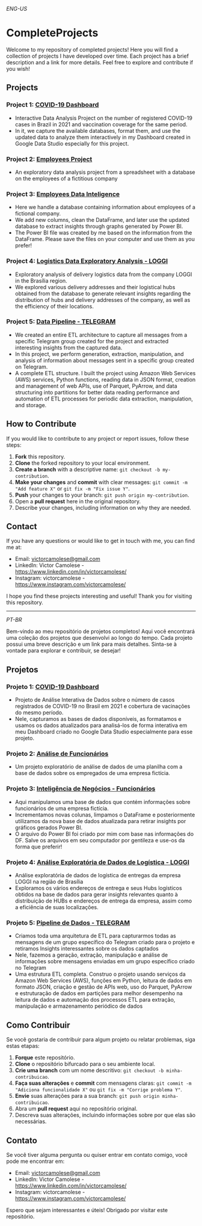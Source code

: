 *ENG-US*
# CompleteProjects

Welcome to my repository of completed projects! Here you will find a collection of projects I have developed over time. Each project has a brief description and a link for more details. Feel free to explore and contribute if you wish!

## Projects

### Project 1: [COVID-19 Dashboard](https://github.com/VictorCamolese/CompleteProjects/blob/main/covid_project/covid-project-complete.ipynb)

- Interactive Data Analysis Project on the number of registered COVID-19 cases in Brazil in 2021 and vaccination coverage for the same period.
- In it, we capture the available databases, format them, and use the updated data to analyze them interactively in my Dashboard created in Google Data Studio especially for this project.

### Project 2: [Employees Project](https://github.com/VictorCamolese/CompleteProjects/tree/main/employees_project)

- An exploratory data analysis project from a spreadsheet with a database on the employees of a fictitious company

### Project 3: [Employees Data Inteligence](https://github.com/VictorCamolese/CompleteProjects/tree/main/employees_data_inteligence)

- Here we handle a database containing information about employees of a fictional company.
- We add new columns, clean the DataFrame, and later use the updated database to extract insights through graphs generated by Power BI.
- The Power BI file was created by me based on the information from the DataFrame. Please save the files on your computer and use them as you prefer!

### Project 4: [Logistics Data Exploratory Analysis - LOGGI](https://github.com/VictorCamolese/CompleteProjects/blob/main/loggi_project/loggi-project-complete.ipynb)

- Exploratory analysis of delivery logistics data from the company LOGGI in the Brasília region.
- We explored various delivery addresses and their logistical hubs obtained from the database to generate relevant insights regarding the distribution of hubs and delivery addresses of the company, as well as the efficiency of their locations.

### Project 5: [Data Pipeline - TELEGRAM](https://github.com/VictorCamolese/CompleteProjects/blob/main/telegram_project/telegram_project.ipynb)

- We created an entire ETL architecture to capture all messages from a specific Telegram group created for the project and extracted interesting insights from the captured data.
- In this project, we perform generation, extraction, manipulation, and analysis of information about messages sent in a specific group created on Telegram.
- A complete ETL structure. I built the project using Amazon Web Services (AWS) services, Python functions, reading data in JSON format, creation and management of web APIs, use of Parquet, PyArrow, and data structuring into partitions for better data reading performance and automation of ETL processes for periodic data extraction, manipulation, and storage.

## How to Contribute

If you would like to contribute to any project or report issues, follow these steps:

1. **Fork** this repository.
2. **Clone** the forked repository to your local environment.
3. **Create a branch** with a descriptive name: `git checkout -b my-contribution`.
4. **Make your changes** and **commit** with clear messages: `git commit -m "Add feature X"` or `git fix -m "Fix issue Y"`.
5. **Push** your changes to your branch: `git push origin my-contribution`.
6. Open a **pull request** here in the original repository.
7. Describe your changes, including information on why they are needed.

## Contact

If you have any questions or would like to get in touch with me, you can find me at:

- Email: victorcamolese@gmail.com
- LinkedIn: Victor Camolese - https://www.linkedin.com/in/victorcamolese/
- Instagram: victorcamolese - https://www.instagram.com/victorcamolese/

I hope you find these projects interesting and useful! Thank you for visiting this repository.

---
*PT-BR*

Bem-vindo ao meu repositório de projetos completos! Aqui você encontrará uma coleção dos projetos que desenvolvi ao longo do tempo. Cada projeto possui uma breve descrição e um link para mais detalhes. Sinta-se à vontade para explorar e contribuir, se desejar!

## Projetos

### Projeto 1: [COVID-19 Dashboard](https://github.com/VictorCamolese/CompleteProjects/blob/main/covid_project/covid-project-complete.ipynb)

- Projeto de Análise Interativa de Dados sobre o número de casos registrados de COVID-19 no Brasil em 2021 e cobertura de vacinações do mesmo período.
- Nele, capturamos as bases de dados disponíveis, as formatamos e usamos os dados atualizados para analisá-los de forma interativa em meu Dashboard criado no Google Data Studio especialmente para esse projeto.

### Projeto 2: [Análise de Funcionários](https://github.com/VictorCamolese/CompleteProjects/tree/main/employees_project)

- Um projeto exploratório de análise de dados de uma planilha com a base de dados sobre os empregados de uma empresa fictícia.

### Projeto 3: [Inteligência de Negócios - Funcionários](https://github.com/VictorCamolese/CompleteProjects/tree/main/employees_data_inteligence)

- Aqui manipulamos uma base de dados que contém informações sobre funcionários de uma empresa fictícia.
- Incrementamos novas colunas, limpamos o DataFrame e posteriormente utilizamos da nova base de dados atualizada para retirar insights por gráficos gerados Power BI.
- O arquivo do Power BI foi criado por mim com base nas informações do DF. Salve os arquivos em seu computador por gentileza e use-os da forma que preferir!

### Projeto 4: [Análise Exploratória de Dados de Logística - LOGGI](https://github.com/VictorCamolese/CompleteProjects/blob/main/loggi_project/loggi-project-complete.ipynb)

- Análise exploratória de dados de logística de entregas da empresa LOGGI na região de Brasília
-	Exploramos os vários endereços de entrega e seus Hubs logísticos obtidos na base de dados para gerar insights relevantes quanto à distribuição de HUBs e endereços de entrega da empresa, assim como a eficiência de suas localizações.

### Projeto 5: [Pipeline de Dados - TELEGRAM](https://github.com/VictorCamolese/CompleteProjects/blob/main/telegram_project/telegram_project.ipynb)

- Criamos toda uma arquitetura de ETL para capturarmos todas as mensagens de um grupo específico do Telegram criado para o projeto e retiramos Insights interessantes sobre os dados captados
- Nele, fazemos a geração, extração, manipulação e análise de informações sobre mensagens enviadas em um grupo específico criado no Telegram
- Uma estrutura ETL completa. Construo o projeto usando serviços da Amazon Web Services (AWS), funções em Python, leitura de dados em formato JSON, criação e gestão de APIs web, uso do Parquet, PyArrow e estruturação de dados em partições para melhor desempenho na leitura de dados e automação dos processos ETL para extração, manipulação e armazenamento periódico de dados

## Como Contribuir

Se você gostaria de contribuir para algum projeto ou relatar problemas, siga estas etapas:

1. **Forque** este repositório.
2. **Clone** o repositório bifurcado para o seu ambiente local.
3. **Crie uma branch** com um nome descritivo: `git checkout -b minha-contribuicao`.
4. **Faça suas alterações** e **commit** com mensagens claras: `git commit -m "Adiciona funcionalidade X"` ou `git fix -m "Corrige problema Y"`.
5. **Envie** suas alterações para a sua branch: `git push origin minha-contribuicao`.
6. Abra um **pull request** aqui no repositório original.
7. Descreva suas alterações, incluindo informações sobre por que elas são necessárias.

## Contato

Se você tiver alguma pergunta ou quiser entrar em contato comigo, você pode me encontrar em:

- Email: victorcamolese@gmail.com
- LinkedIn: Victor Camolese - https://www.linkedin.com/in/victorcamolese/
- Instagram: victorcamolese - https://www.instagram.com/victorcamolese/

Espero que sejam interessantes e úteis! Obrigado por visitar este repositório.
